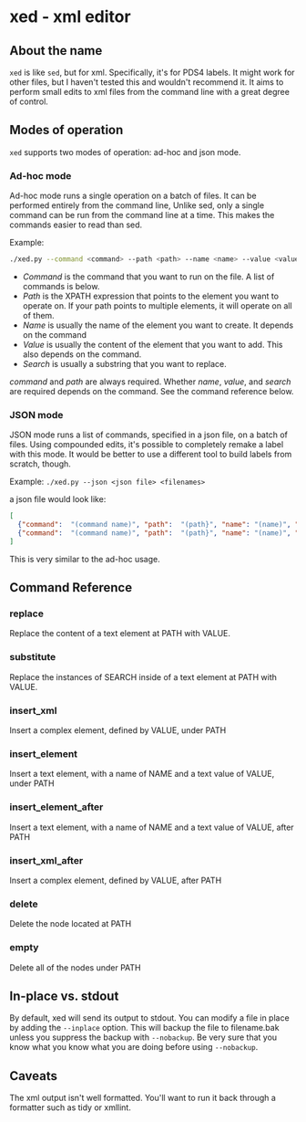# xed - xml editor

## About the name

`xed` is like `sed`, but for xml. Specifically, it's for PDS4 labels. It might work for other files, but I haven't tested this and wouldn't recommend it. It aims to perform small edits to xml files from the command line with a great degree of control.

## Modes of operation

`xed` supports two modes of operation: ad-hoc and json mode.

### Ad-hoc mode

Ad-hoc mode runs a single operation on a batch of files. It can be performed entirely from the command line, Unlike sed, only a single command can be run from the command line at a time. This makes the commands easier to read than sed.

Example:
```bash
./xed.py --command <command> --path <path> --name <name> --value <value> <files>
````

* *Command* is the command that you want to run on the file. A list of commands is below.
* *Path* is the XPATH expression that points to the element you want to operate on. If your path points to multiple elements, it will operate on all of them.
* *Name* is usually the name of the element you want to create. It depends on the command
* *Value* is usually the content of the element that you want to add. This also depends on the command.
* *Search* is usually a substring that you want to replace.


*command* and *path* are always required. Whether *name*, *value*, and *search* are required depends on the command. See the command reference below.

### JSON mode

JSON mode runs a list of commands, specified in a json file, on a batch of files. Using compounded edits, it's possible to completely remake a label with this mode. It would be better to use a different tool to build labels from scratch, though.

Example:
`./xed.py --json <json file> <filenames>`

a json file would look like:

```json
[
  {"command":  "(command name)", "path":  "(path}", "name": "(name)", "value": "(value)" },
  {"command":  "(command name)", "path":  "(path}", "name": "(name)", "value": "(value)" }
]
```

This is very similar to the ad-hoc usage.

## Command Reference

### replace

Replace the content of a text element at PATH with VALUE.

### substitute

Replace the instances of SEARCH inside  of a text element at PATH with VALUE.


### insert_xml

Insert a complex element, defined by VALUE, under PATH

### insert_element

Insert a text element, with a name of NAME and a text value of VALUE, under PATH

### insert_element_after

Insert a text element, with a name of NAME and a text value of VALUE, after PATH

### insert_xml_after

Insert a complex element, defined by VALUE, after PATH

### delete

Delete the node located at PATH

### empty

Delete all of the nodes under PATH

## In-place vs. stdout

By default, xed will send its output to stdout. You can modify a file in place by adding the `--inplace` option. This will backup the file to filename.bak unless you suppress the backup with `--nobackup`. Be very sure that you know what you know what you are doing before using `--nobackup`.

## Caveats

The xml output isn't well formatted. You'll want to run it back through a formatter such as tidy or xmllint.

